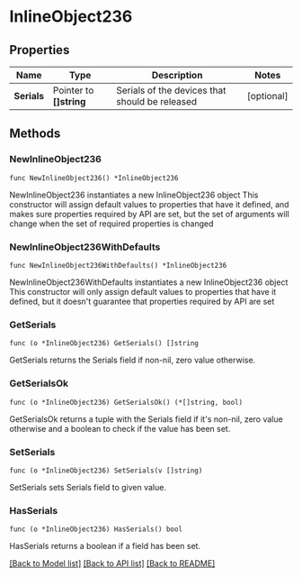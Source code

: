 # InlineObject236

## Properties

Name | Type | Description | Notes
------------ | ------------- | ------------- | -------------
**Serials** | Pointer to **[]string** | Serials of the devices that should be released | [optional] 

## Methods

### NewInlineObject236

`func NewInlineObject236() *InlineObject236`

NewInlineObject236 instantiates a new InlineObject236 object
This constructor will assign default values to properties that have it defined,
and makes sure properties required by API are set, but the set of arguments
will change when the set of required properties is changed

### NewInlineObject236WithDefaults

`func NewInlineObject236WithDefaults() *InlineObject236`

NewInlineObject236WithDefaults instantiates a new InlineObject236 object
This constructor will only assign default values to properties that have it defined,
but it doesn't guarantee that properties required by API are set

### GetSerials

`func (o *InlineObject236) GetSerials() []string`

GetSerials returns the Serials field if non-nil, zero value otherwise.

### GetSerialsOk

`func (o *InlineObject236) GetSerialsOk() (*[]string, bool)`

GetSerialsOk returns a tuple with the Serials field if it's non-nil, zero value otherwise
and a boolean to check if the value has been set.

### SetSerials

`func (o *InlineObject236) SetSerials(v []string)`

SetSerials sets Serials field to given value.

### HasSerials

`func (o *InlineObject236) HasSerials() bool`

HasSerials returns a boolean if a field has been set.


[[Back to Model list]](../README.md#documentation-for-models) [[Back to API list]](../README.md#documentation-for-api-endpoints) [[Back to README]](../README.md)


